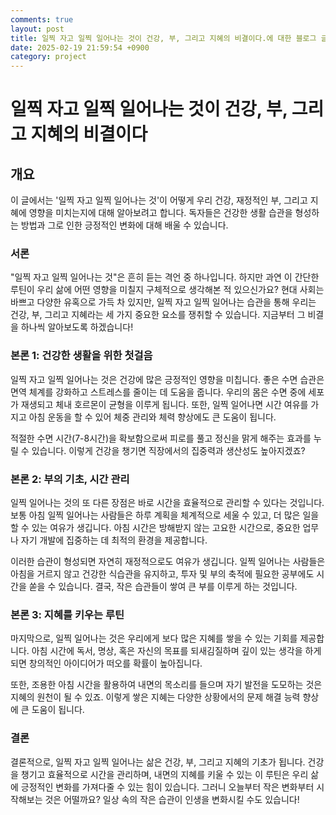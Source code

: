```yaml
---
comments: true
layout: post
title: 일찍 자고 일찍 일어나는 것이 건강, 부, 그리고 지혜의 비결이다.에 대한 블로그 글
date: 2025-02-19 21:59:54 +0900
category: project
---
```


# 일찍 자고 일찍 일어나는 것이 건강, 부, 그리고 지혜의 비결이다

## 개요
이 글에서는 '일찍 자고 일찍 일어나는 것'이 어떻게 우리 건강, 재정적인 부, 그리고 지혜에 영향을 미치는지에 대해 알아보려고 합니다. 독자들은 건강한 생활 습관을 형성하는 방법과 그로 인한 긍정적인 변화에 대해 배울 수 있습니다.

### 서론
"일찍 자고 일찍 일어나는 것"은 흔히 듣는 격언 중 하나입니다. 하지만 과연 이 간단한 루틴이 우리 삶에 어떤 영향을 미칠지 구체적으로 생각해본 적 있으신가요? 현대 사회는 바쁘고 다양한 유혹으로 가득 차 있지만, 일찍 자고 일찍 일어나는 습관을 통해 우리는 건강, 부, 그리고 지혜라는 세 가지 중요한 요소를 쟁취할 수 있습니다. 지금부터 그 비결을 하나씩 알아보도록 하겠습니다!

### 본론 1: 건강한 생활을 위한 첫걸음
일찍 자고 일찍 일어나는 것은 건강에 많은 긍정적인 영향을 미칩니다. 좋은 수면 습관은 면역 체계를 강화하고 스트레스를 줄이는 데 도움을 줍니다. 우리의 몸은 수면 중에 세포가 재생되고 체내 호르몬이 균형을 이루게 됩니다. 또한, 일찍 일어나면 시간 여유를 가지고 아침 운동을 할 수 있어 체중 관리와 체력 향상에도 큰 도움이 됩니다. 

적절한 수면 시간(7-8시간)을 확보함으로써 피로를 풀고 정신을 맑게 해주는 효과를 누릴 수 있습니다. 이렇게 건강을 챙기면 직장에서의 집중력과 생산성도 높아지겠죠?

### 본론 2: 부의 기초, 시간 관리
일찍 일어나는 것의 또 다른 장점은 바로 시간을 효율적으로 관리할 수 있다는 것입니다. 보통 아침 일찍 일어나는 사람들은 하루 계획을 체계적으로 세울 수 있고, 더 많은 일을 할 수 있는 여유가 생깁니다. 아침 시간은 방해받지 않는 고요한 시간으로, 중요한 업무나 자기 개발에 집중하는 데 최적의 환경을 제공합니다.

이러한 습관이 형성되면 자연히 재정적으로도 여유가 생깁니다. 일찍 일어나는 사람들은 아침을 거르지 않고 건강한 식습관을 유지하고, 투자 및 부의 축적에 필요한 공부에도 시간을 쏟을 수 있습니다. 결국, 작은 습관들이 쌓여 큰 부를 이루게 하는 것입니다.

### 본론 3: 지혜를 키우는 루틴
마지막으로, 일찍 일어나는 것은 우리에게 보다 많은 지혜를 쌓을 수 있는 기회를 제공합니다. 아침 시간에 독서, 명상, 혹은 자신의 목표를 되새김질하며 깊이 있는 생각을 하게 되면 창의적인 아이디어가 떠오를 확률이 높아집니다. 

또한, 조용한 아침 시간을 활용하여 내면의 목소리를 들으며 자기 발전을 도모하는 것은 지혜의 원천이 될 수 있죠. 이렇게 쌓은 지혜는 다양한 상황에서의 문제 해결 능력 향상에 큰 도움이 됩니다.

### 결론
결론적으로, 일찍 자고 일찍 일어나는 삶은 건강, 부, 그리고 지혜의 기초가 됩니다. 건강을 챙기고 효율적으로 시간을 관리하며, 내면의 지혜를 키울 수 있는 이 루틴은 우리 삶에 긍정적인 변화를 가져다줄 수 있는 힘이 있습니다. 그러니 오늘부터 작은 변화부터 시작해보는 것은 어떨까요? 일상 속의 작은 습관이 인생을 변화시킬 수도 있습니다!